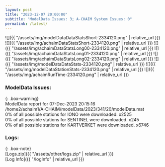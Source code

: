 ```yaml
---
layout: post
title: "2023-12-07 20:00:00"
subtitle: "ModelData Issues: 3; A-CHAIM System Issues: 0"
permalink: /latest/
---
```


![]({{ "/assets/img/modelDataDataStatsShort-2334120.png" | relative_url }})
![]({{ "/assets/img/achaimDataStatsShort-2334120.png" | relative_url }})
![]({{ "/assets/img/achaimDataStatsLong00-2334120.png" | relative_url }})
![]({{ "/assets/img/achaimDataStatsLong01-2334120.png" | relative_url }})
![]({{ "/assets/img/achaimDataStatsLong02-2334120.png" | relative_url }})
![]({{ "/assets/img/modelDataDataStats-2334120.png" | relative_url }})
![]({{ "/assets/img/modelDataStationStats-2334120.png" | relative_url }})
![]({{ "/assets/img/achaimRunTime-2334120.png" | relative_url }})


### ModelData Issues:  
  
{: .box-warning}  
 ModelData report for 07-Dec-2023 20:15:16   
 /home2/achaim1/A-CHAIM/modelData/2023/341/20/modelData.mat   
 0% of all possible stations for IONO were downloaded. x2525   
 0% of all possible stations for SENTINEL were downloaded. x245   
 0% of all possible stations for KARTVERKET were downloaded. x6746   
  


### Logs:  
  
{: .box-note}  
[Logs.zip]({{ "/assets/other/logs.zip" | relative_url }})  
[Log Info]({{ "/logInfo" | relative_url }})  
